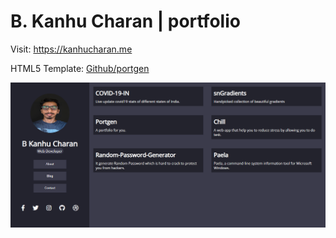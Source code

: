 # B. Kanhu Charan | portfolio

Visit: https://kanhucharan.me

HTML5 Template: [Github/portgen](https://github.com/bkanhu/portgen)

![screenshoot](ss.png)
